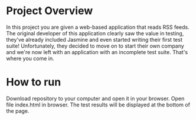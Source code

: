 # Project Overview

In this project you are given a web-based application that reads RSS feeds. The original developer of this application clearly saw the value in testing, they've already included Jasmine and even started writing their first test suite! Unfortunately, they decided to move on to start their own company and we're now left with an application with an incomplete test suite. That's where you come in.


# How to run

Download repository to your computer and open it in your browser. Open file index.html in browser. The test results will be displayed at the bottom of the page.
